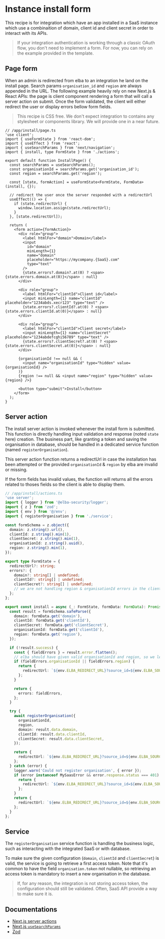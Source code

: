 # Instance install form

This recipe is for integration which have an app installed in a SaaS instance which use a combinaition of domain, client id and client secret in order to interact with its APIs.

> If your integration authentication is working through a classic OAuth flow, you don't need to implement a form. For now, you can rely on the example provided in the template.

## Page form

When an admin is redirected from elba to an integration he land on the install page. Search params `organisation_id` and `region` are always appended in the URL. The following example heavily rely on new Next.js & React APIs: the page is client component rendering a form that will call a server action on submit. Once the form validated, the client will either redirect the user or display errors bellow form fields.

> This recipe is CSS free. We don't expect integration to contains any stylesheet or components library. We will provide one in a near future.

```tsx
// /app/install/page.ts
'use client';
import { useFormState } from 'react-dom';
import { useEffect } from 'react';
import { useSearchParams } from 'next/navigation';
import { install, type FormState } from './actions';

export default function InstallPage() {
  const searchParams = useSearchParams();
  const organisationId = searchParams.get('organisation_id');
  const region = searchParams.get('region');

  const [state, formAction] = useFormState<FormState, FormData>(install, {});

  // redirect the user once the server responded with a redirectUrl
  useEffect(() => {
    if (state.redirectUrl) {
      window.location.assign(state.redirectUrl);
    }
  }, [state.redirectUrl]);

  return (
    <form action={formAction}>
      <div role="group">
        <label htmlFor="domain">Domain</label>
        <input
          id="domain"
          minLength={1}
          name="domain"
          placeholder="https://mycompany.{SaaS}.com"
          type="text"
        />
        {state.errors?.domain?.at(0) ? <span>{state.errors.domain.at(0)}</span> : null}
      </div>

      <div role="group">
        <label htmlFor="clientId">Client id</label>
        <input minLength={1} name="clientId" placeholder="1234abds.xecr123" type="text" />
        {state.errors?.clientId?.at(0) ? <span>{state.errors.clientId.at(0)}</span> : null}
      </div>

      <div role="group">
        <label htmlFor="clientId">Client secret</label>
        <input minLength={1} name="clientSecret" placeholder="1234abdefcghi56789" type="text" />
        {state.errors?.clientSecret?.at(0) ? <span>{state.errors.clientSecret.at(0)}</span> : null}
      </div>

      {organisationId !== null && (
        <input name="organisationId" type="hidden" value={organisationId} />
      )}
      {region !== null && <input name="region" type="hidden" value={region} />}

      <button type="submit">Install</button>
    </form>
  );
}
```

## Server action

The install server action is invoked whenever the install form is submitted. This function is directly handling input validation and response (noted `state` here) creation. The business part, like granting a token and saving the organisation in database, should be handled in a dedicated service function (named `registerOrganisation`).

This server action function returns a redirectUrl in case the installation has been attempted or the provided `organisationId` & `region` by elba are invalid or missing.

If the form fields has invalid values, the function will returns all the errors related to thoses fields so the client is able to display them.

```ts
// /app/install/actions.ts
'use server';
import { logger } from '@elba-security/logger';
import { z } from 'zod';
import { env } from '@/env';
import { registerOrganisation } from './service';

const formSchema = z.object({
  domain: z.string().url(),
  clientId: z.string().min(1),
  clientSecret: z.string().min(1),
  organisationId: z.string().uuid(),
  region: z.string().min(1),
});

export type FormState = {
  redirectUrl?: string;
  errors?: {
    domain?: string[] | undefined;
    clientId?: string[] | undefined;
    clientSecret?: string[] | undefined;
    // we are not handling region & organisationId errors in the client as fields are hidden
  };
};

export const install = async (_: FormState, formData: FormData): Promise<FormState> => {
  const result = formSchema.safeParse({
    domain: formData.get('domain'),
    clientId: formData.get('clientId'),
    clientSecret: formData.get('clientSecret'),
    organisationId: formData.get('clientId'),
    region: formData.get('region'),
  });

  if (!result.success) {
    const { fieldErrors } = result.error.flatten();
    // elba should have given valid organisationId and region, so we let it handle this error case
    if (fieldErrors.organisationId || fieldErrors.region) {
      return {
        redirectUrl: `${env.ELBA_REDIRECT_URL}?source_id=${env.ELBA_SOURCE_ID}&error=internal_error`,
      };
    }

    return {
      errors: fieldErrors,
    };
  }

  try {
    await registerOrganisation({
      organisationId,
      region,
      domain: result.data.domain,
      clientId: result.data.clientId,
      clientSecret: result.data.clientSecret,
    });

    return {
      redirectUrl: `${env.ELBA_REDIRECT_URL}?source_id=${env.ELBA_SOURCE_ID}&success=true`,
    };
  } catch (error) {
    logger.warn('Could not register organisation', { error });
    if (error instanceof MySaasError && error.response.status === 401) {
      return {
        redirectUrl: `${env.ELBA_REDIRECT_URL}?source_id=${env.ELBA_SOURCE_ID}&error=unauthorized`,
      };
    }
    return {
      redirectUrl: `${env.ELBA_REDIRECT_URL}?source_id=${env.ELBA_SOURCE_ID}&error=internal_error`,
    };
  }
};
```

## Service

The `registerOrganisation` service function is handling the business logic, such as interacting with the integrated SaaS or with database.

To make sure the given configuration (`domain`, `clientId` and `clientSecret`) is valid, the service is going to retrieve a first access token. Note that it's common to have the field `organisation.token` not nullable, so retrieving an access token is mandatory to insert a new organisation in the database.

> If, for any reason, the integration is not storing access token, the configuration should still be validated. Often, SaaS API provide a way to make sure it is.

## Documentations

- [Next.js server actions](https://nextjs.org/docs/app/building-your-application/data-fetching/server-actions-and-mutations)
- [Next.js `useSearchParams`](https://nextjs.org/docs/app/api-reference/functions/use-search-params)
- [Zod](https://zod.dev/?id=objects)
